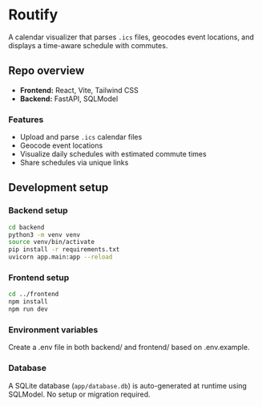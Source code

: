 # Routify

A calendar visualizer that parses `.ics` files, geocodes event locations, and displays a time-aware schedule with commutes.

## Repo overview

- **Frontend:** React, Vite, Tailwind CSS
- **Backend:** FastAPI, SQLModel

### Features

- Upload and parse `.ics` calendar files
- Geocode event locations
- Visualize daily schedules with estimated commute times
- Share schedules via unique links

## Development setup

### Backend setup

```bash
cd backend
python3 -m venv venv
source venv/bin/activate
pip install -r requirements.txt
uvicorn app.main:app --reload
```

### Frontend setup

```bash
cd ../frontend
npm install
npm run dev
```

### Environment variables

Create a .env file in both backend/ and frontend/ based on .env.example.

### Database

A SQLite database (`app/database.db`) is auto-generated at runtime using SQLModel. No setup or migration required.
